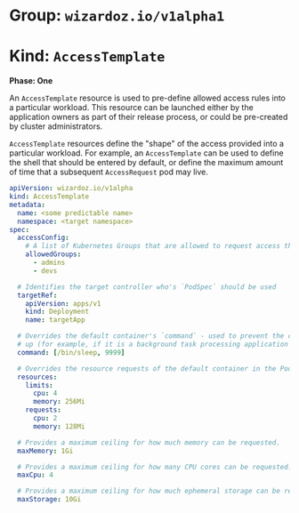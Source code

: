 # Group: `wizardoz.io/v1alpha1`
# Kind: `AccessTemplate`

**Phase: One**

An `AccessTemplate` resource is used to pre-define allowed access rules into a particular workload. This resource can be launched either by the application owners as part of their release process, or could be pre-created by cluster administrators.

`AccessTemplate` resources define the "shape" of the access provided into a particular workload. For example, an `AccessTemplate` can be used to define the shell that should be entered by default, or define the maximum amount of time that a subsequent `AccessRequest` pod may live.

```yaml
apiVersion: wizardoz.io/v1alpha
kind: AccessTemplate
metadata:
  name: <some predictable name>
  namespace: <target namespace>
spec:
  accessConfig:
    # A list of Kubernetes Groups that are allowed to request access through this template.
    allowedGroups:
      - admins
      - devs

  # Identifies the target controller who's `PodSpec` should be used
  targetRef:
    apiVersion: apps/v1
    kind: Deployment
    name: targetApp

  # Overrides the default container's `command` - used to prevent the core application from starting
  # up (for example, if it is a background task processing application instead of a web service).
  command: [/bin/sleep, 9999]

  # Overrides the resource requests of the default container in the PodSpec.
  resources:
    limits:
      cpu: 4
      memory: 256Mi
    requests:
      cpu: 2
      memory: 128Mi

  # Provides a maximum ceiling for how much memory can be requested.
  maxMemory: 1Gi

  # Provides a maximum ceiling for how many CPU cores can be requested.
  maxCpu: 4

  # Provides a maximum ceiling for how much ephemeral storage can be requested
  maxStorage: 10Gi
```
